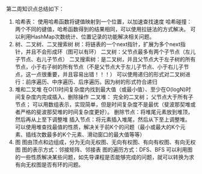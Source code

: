 第二周知识点总结如下：
1.	哈希表：
	使用哈希函数将键值映射到一个位置，以加速查找速度
	哈希碰撞：两个不同的键值，哈希函数得到的结果相同，可以使用拉链法的方式解决。
	可以利用HashMap次数统计、位置记录的功能解决相关问题。
2.	树、二叉树、二叉搜索树
	树：将链表的一个next指针，扩展为多个next指针，并且不会形成环（图可以有环）
	二叉树：父节点最多有两个子节点（左儿子节点、右儿子节点）
	二叉搜索树：是二叉树，并且父节点大于左子树的所有节点，小于右子树的所有节点（不是父节点大于左儿子节点、小于右儿子节点，这一点很重要，并且容易出错！！！）
	可以使用递归的形式对二叉树进行：前序遍历、中序遍历、后序遍历。因为树的形式符合递归
3.	堆和二叉堆
	在O(1)时间复杂度内找到最大值（或最小值）、至少在O(logN)时间复杂度内完成插入、删除操作
	二叉堆：
		完全的二叉树；
		父节点大于所有子节点；
		可以用数组表示，实现简单，但是时间复杂度不是最优（斐波那契堆或者严格的斐波那契堆的时间复杂度更好）。
		删除节点：将堆尾元素放到堆顶，然后再从上至下调整堆
		插入节点：将元素插入堆尾，然后从下至上调整堆。
	可以使用堆查找最值的性质，解决关于前K个的问题（最小或最大的K个元素、插线次数最多的K个元素、滑动窗口的最大值等等）
4.	图
	图由顶点和边组成，分为无向无权图、无向有权图、有向有权图、有向无权图
	图的表示方式：邻接矩阵、邻接表
	图的遍历方式：DFS、BFS
	可以利用图的一些性质解决某些问题，如先导课程是否能够完成的问题，就可以转换为求有向无权图是否有环的问题。
